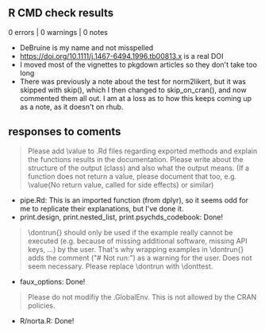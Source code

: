 ## R CMD check results

0 errors | 0 warnings | 0 notes

* DeBruine is my name and not misspelled
* https://doi.org/10.1111/j.1467-6494.1996.tb00813.x is a real DOI
* I moved most of the vignettes to pkgdown articles so they don't take too long
* There was previously a note about the test for norm2likert, but it was skipped with skip(), which I then changed to skip_on_cran(), and now commented them all out. I am at a loss as to how this keeps coming up as a note, as it doesn't on rhub.


## responses to coments

> Please add \value to .Rd files regarding exported methods and explain the functions results in the documentation. Please write about the structure of the output (class) and also what the output means. (If a function does not return a value, please document that too, e.g. \value{No return value, called for side effects} or similar)

- pipe.Rd: This is an imported function (from dplyr), so it seems odd for me to replicate their explanations, but I've done it.
- print.design, print.nested_list, print.psychds_codebook: Done!

> \dontrun{} should only be used if the example really cannot be executed (e.g. because of missing additional software, missing API keys, ...) by the user. That's why wrapping examples in \dontrun{} adds the comment ("# Not run:") as a warning for the user. Does not seem necessary. Please replace \dontrun with \donttest.

- faux_options: Done!

> Please do not modifiy the .GlobalEnv. This is not allowed by the CRAN policies.

- R/norta.R: Done!
